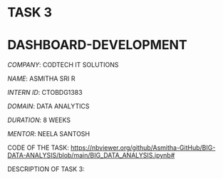 # TASK 3
# DASHBOARD-DEVELOPMENT

 *COMPANY*: CODTECH IT SOLUTIONS
 
 *NAME*: ASMITHA SRI R
 
 *INTERN ID*: CTOBDG1383
 
 *DOMAIN*: DATA ANALYTICS
 
 *DURATION*: 8 WEEKS
 
 *MENTOR*: NEELA SANTOSH

 CODE OF THE TASK: https://nbviewer.org/github/Asmitha-GitHub/BIG-DATA-ANALYSIS/blob/main/BIG_DATA_ANALYSIS.ipynb#

 DESCRIPTION OF TASK 3: 
